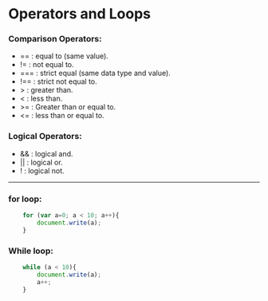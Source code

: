 # Operators and Loops

### Comparison Operators:
* == : equal to (same value).
* != : not equal to.
* === : strict equal (same data type and value).
* !== : strict not equal to.
* \> : greater than.
* < : less than.
* \>= : Greater than or equal to.
* <= : less than or equal to.

### Logical Operators:
* && : logical and.
* || : logical or.
* ! : logical not.

---
### for loop:
```JavaScript
    for (var a=0; a < 10; a++){
        document.write(a);
    }
```

### While loop:
```JavaScript
    while (a < 10){
        document.write(a);
        a++;
    }